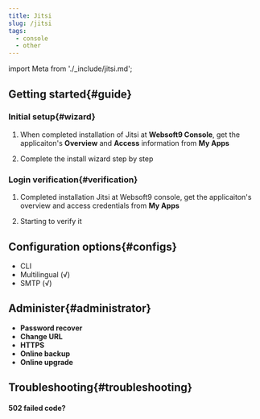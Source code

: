 ```yaml
---
title: Jitsi
slug: /jitsi
tags:
  - console
  - other
---
```


import Meta from './_include/jitsi.md';

<Meta name="meta" />

## Getting started{#guide}

### Initial setup{#wizard}

1. When completed installation of Jitsi at **Websoft9 Console**, get the applicaiton's **Overview** and **Access** information from **My Apps**  

2. Complete the install wizard step by step

### Login verification{#verification}

1. Completed installation Jitsi at Websoft9 console, get the applicaiton's overview and access credentials from **My Apps**  

2. Starting to verify it

## Configuration options{#configs}

- CLI
- Multilingual (√)
- SMTP (√)

## Administer{#administrator}

- **Password recover**
- **Change URL**
- **HTTPS**
- **Online backup**
- **Online upgrade**

## Troubleshooting{#troubleshooting}

#### 502 failed code?
